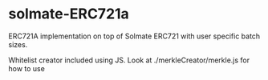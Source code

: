 # solmate-ERC721a
ERC721A implementation on top of Solmate ERC721 with user specific batch sizes.

Whitelist creator included using JS. 
Look at ./merkleCreator/merkle.js for how to use
